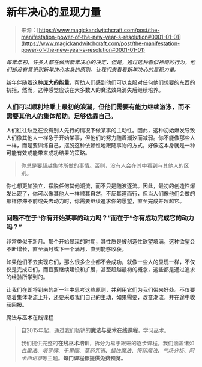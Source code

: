 <!--yml

category: 未分类

date: 2024-06-12 18:32:36

-->

# 新年决心的显现力量

> 来源：[https://www.magickandwitchcraft.com/post/the-manifestation-power-of-the-new-year-s-resolution#0001-01-01](https://www.magickandwitchcraft.com/post/the-manifestation-power-of-the-new-year-s-resolution#0001-01-01)

*每年年初，许多人都在做出新年决心的决定，但是，通过这种看似神奇的行为，他们却没有意识到新年决心本身的原则。让我们来看看新年决心的显现力量。*

新年伴随着这种**庞大的能量**，帮助人们感到他们可以克服对任何他们想要的东西的抗拒，然而，这种感觉应该在大多数人的魔法效果消失后继续培养。

### 人们可以顺利地乘上最初的浪潮，但他们需要有能力继续游泳，而不需要其他人的集体帮助。足够依靠自己。

人们往往缺乏在没有别人先行的情况下做某事的主动性。因此，这种初始爆发导致人们像其他人一样急于开始某事，但他们的努力随着潮汐而减弱。你不能像那些人一样，而是要训练自己，摆脱这种依赖性地跟随事物的方式，好像这本身就是一种可能有效或能带来成功结果的策略。

> 你总是要超越集体所做的事情。否则，没有人会在其中看到与其他人的区别。

你也想更加独立，摆脱任何其他潮流，而不只是随波逐流。因此，最初的创造性爆发出现了，你可以像其他人一样顺其自然，不反其道而行，但当人们像他们会做的那样停滞不前或失去动力时，你需要继续追求你的愿望，直至完成并超越它。

### 问题不在于“你有开始某事的动力吗？”而在于“你有成功完成它的动力吗？”

非常类似于新月。那个开始显现的时期，其性质是被创造性欲望填满，这种欲望会不断增长，直至满月或下一个满月，直到能够收获。

如果他们不去实现它们，那么很多企业都不会成功，就像一些人的显现一样，不仅仅是完成它们，而且要继续建设和扩展，甚至超越最初的概念，这些都是通过追求的经验所学到的。

让我们在即将到来的新一年中思考这些原则，并利用它们为我们带来好处。不仅要随着集体潮流上升，还要采取我们自己的主动，如果需要，改变潮流，并在途中收获回报。

魔法与巫术在线课程

> 自2015年起，通过我们畅销的**魔法与巫术在线课程**，学习巫术。
> 
> 我们提供完整的**在线巫术培训**，拆分为易于跟进的逐步课程。我们涵盖诸如*白魔法、塔罗牌、千里眼、草药咒语、蜡烛魔法、符印魔法、气场分析、阿卡西记录*等主题。**每门课程都提供免费预览。**
